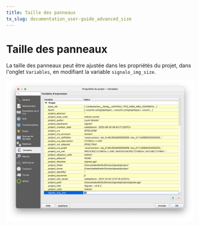 ```yaml
---
title: Taille des panneaux
tx_slug: documentation_user-guide_advanced_size
---
```


# Taille des panneaux

La taille des panneaux peut être ajustée dans les propriétés du projet, dans l'onglet `Variables`, en modifiant la variable `signalo_img_size`.

![Réglage de la taille de l'image](../../assets/images/printscreen/set-image-size.png)
